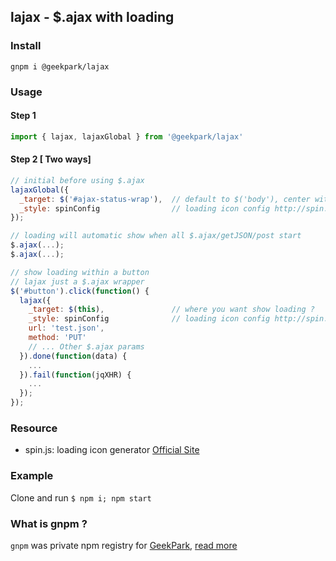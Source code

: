 lajax - $.ajax with loading
---------
### Install
`gnpm i @geekpark/lajax`

### Usage
#### Step 1
```javascript
import { lajax, lajaxGlobal } from '@geekpark/lajax'
```

#### Step 2 [ Two ways]
```javascript
// initial before using $.ajax
lajaxGlobal({
  _target: $('#ajax-status-wrap'),  // default to $('body'), center within screen
  _style: spinConfig                // loading icon config http://spin.js.org/
});

// loading will automatic show when all $.ajax/getJSON/post start
$.ajax(...);
$.ajax(...);
```
```javascript
// show loading within a button
// lajax just a $.ajax wrapper
$('#button').click(function() {
  lajax({
	_target: $(this),               // where you want show loading ?
	_style: spinConfig              // loading icon config http://spin.js.org/
	url: 'test.json',
	method: 'PUT'
	// ... Other $.ajax params
  }).done(function(data) {
	...
  }).fail(function(jqXHR) {
	...
  });
});
```
### Resource
* spin.js: loading icon generator [Official Site](http://spin.js.org/)

### Example
Clone and run `$ npm i; npm start`

### What is gnpm ?
`gnpm` was private npm registry for [GeekPark](http://www.geekpark.net), [read more](https://github.com/cnpm/cnpmjs.org)
